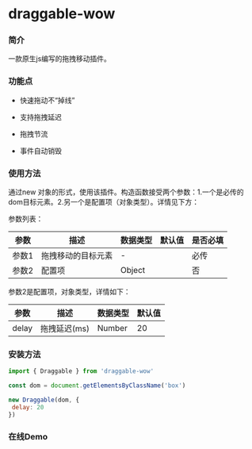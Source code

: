# draggable-wow
### 简介

一款原生js编写的拖拽移动插件。

### 功能点

- 快速拖动不“掉线”

- 支持拖拽延迟
- 拖拽节流
- 事件自动销毁

### 使用方法

通过new 对象的形式，使用该插件。构造函数接受两个参数：1.一个是必传的dom目标元素。2.另一个是配置项（对象类型）。详情见下方：

参数列表：

| 参数  | 描述               | 数据类型 | 默认值 | 是否必填 |
| ----- | ------------------ | -------- | ------ | -------- |
| 参数1 | 拖拽移动的目标元素 | -        |        | 必传     |
| 参数2 | 配置项             | Object   |        | 否       |

参数2是配置项，对象类型，详情如下：

| 参数  | 描述         | 数据类型 | 默认值 |
| ----- | ------------ | -------- | ------ |
| delay | 拖拽延迟(ms) | Number   | 20     |

### 安装方法

```javascript
import { Draggable } from 'draggable-wow'

const dom = document.getElementsByClassName('box')

new Draggable(dom, {
 delay: 20
})
```



### 在线Demo

[预览地址]: https://codesandbox.io/s/affectionate-merkle-50bl9o?file=/src/App.vue





